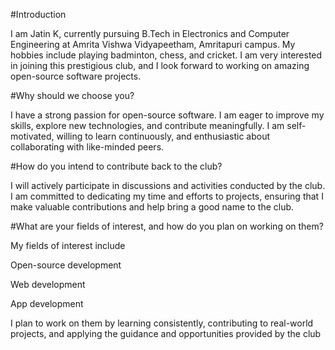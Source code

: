 #Introduction

I am Jatin K, currently pursuing B.Tech in Electronics and Computer Engineering at Amrita Vishwa Vidyapeetham, Amritapuri campus.
My hobbies include playing badminton, chess, and cricket.
I am very interested in joining this prestigious club, and I look forward to working on amazing open-source software projects.

#Why should we choose you?

I have a strong passion for open-source software. I am eager to improve my skills, explore new technologies, and contribute meaningfully.
I am self-motivated, willing to learn continuously, and enthusiastic about collaborating with like-minded peers.

#How do you intend to contribute back to the club?

I will actively participate in discussions and activities conducted by the club.
I am committed to dedicating my time and efforts to projects, ensuring that I make valuable contributions and help bring a good name to the club.

#What are your fields of interest, and how do you plan on working on them?

My fields of interest include

Open-source development

Web development

App development

I plan to work on them by learning consistently, contributing to real-world projects, and applying the guidance and opportunities provided by the club
